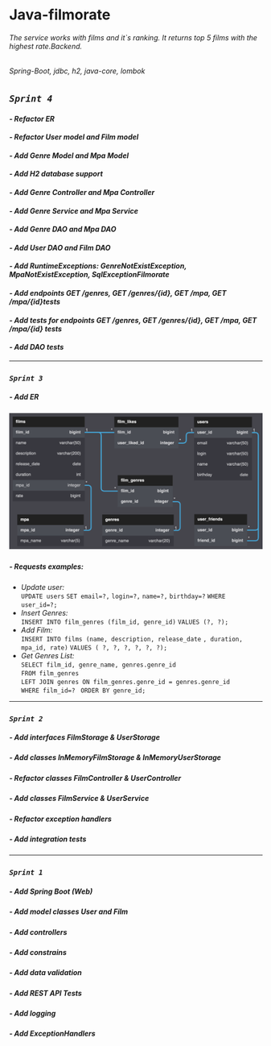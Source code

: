 # **Java-filmorate**
###### The service works with films and it`s ranking. It returns top 5 films with the highest rate.Backend.
###### Spring-Boot, jdbc, h2, java-core, lombok

## *`Sprint 4`*
#### *- Refactor ER*
#### *- Refactor User model and Film model*
#### *- Add Genre Model and Mpa Model*
#### *- Add H2 database support*
#### *- Add Genre Controller and Mpa Controller*
#### *- Add Genre Service and Mpa Service*
#### *- Add Genre DAO and Mpa DAO*
#### *- Add User DAO and Film DAO*
#### *- Add RuntimeExceptions: GenreNotExistException, MpaNotExistException, SqlExceptionFilmorate*
#### *- Add endpoints GET /genres, GET /genres/{id}, GET /mpa, GET /mpa/{id}tests*
#### *- Add tests for endpoints GET /genres, GET /genres/{id}, GET /mpa, GET /mpa/{id} tests*
#### *- Add DAO tests*

___

### *`Sprint 3`*
##### *- Add ER*
##### ![Entity relationship](/ER/ER.png)
##### *- Requests examples:*
- *Update user:*     
  `UPDATE users`
  `SET email=?,`
  `login=?,`
  `name=?,`
  `birthday=?`
  `WHERE user_id=?;`
- *Insert Genres:*     
  `INSERT INTO film_genres (film_id, genre_id)`
  `VALUES (?, ?);`
- *Add Film:*     
  `INSERT INTO films (name, description, release_date`
  `, duration, mpa_id, rate)`
  `VALUES ( ?, ?, ?, ?, ?, ?);`
- *Get Genres List:*   
  `SELECT film_id, genre_name, genres.genre_id `   
  `FROM film_genres`  
  `LEFT JOIN genres ON film_genres.genre_id = genres.genre_id `   
  `WHERE film_id=? `
  `ORDER BY genre_id;`

___

### *`Sprint 2`*
##### *- Add interfaces FilmStorage & UserStorage*
##### *- Add classes InMemoryFilmStorage & InMemoryUserStorage*
##### *- Refactor classes FilmController & UserController*
##### *- Add classes FilmService & UserService*
##### *- Refactor exception handlers*
##### *- Add integration tests*

---

### *`Sprint 1`*
##### *- Add Spring Boot (Web)*
##### *- Add model classes User and Film*
##### *- Add controllers*
##### *- Add constrains*
##### *- Add data validation*
##### *- Add REST API Tests*
##### *- Add logging*
##### *- Add ExceptionHandlers*
